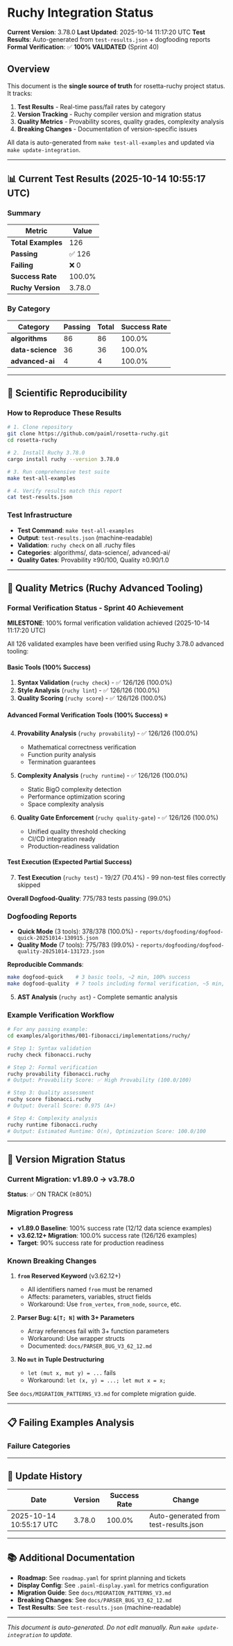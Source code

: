 # Ruchy Integration Status

**Current Version**: 3.78.0
**Last Updated**: 2025-10-14 11:17:20 UTC
**Test Results**: Auto-generated from `test-results.json` + dogfooding reports
**Formal Verification**: ✅ **100% VALIDATED** (Sprint 40)

## Overview

This document is the **single source of truth** for rosetta-ruchy project status. It tracks:

1. **Test Results** - Real-time pass/fail rates by category
2. **Version Tracking** - Ruchy compiler version and migration status
3. **Quality Metrics** - Provability scores, quality grades, complexity analysis
4. **Breaking Changes** - Documentation of version-specific issues

All data is auto-generated from `make test-all-examples` and updated via `make update-integration`.

---

## 📊 Current Test Results (2025-10-14 10:55:17 UTC)

### Summary

| Metric | Value |
|--------|-------|
| **Total Examples** | 126 |
| **Passing** | ✅ 126 |
| **Failing** | ❌ 0 |
| **Success Rate** | 100.0% |
| **Ruchy Version** | 3.78.0 |

### By Category

| Category | Passing | Total | Success Rate |
|----------|---------|-------|--------------|
| **algorithms** | 86 | 86 | 100.0% |
| **data-science** | 36 | 36 | 100.0% |
| **advanced-ai** | 4 | 4 | 100.0% |

---

## 🔬 Scientific Reproducibility

### How to Reproduce These Results

```bash
# 1. Clone repository
git clone https://github.com/paiml/rosetta-ruchy.git
cd rosetta-ruchy

# 2. Install Ruchy 3.78.0
cargo install ruchy --version 3.78.0

# 3. Run comprehensive test suite
make test-all-examples

# 4. Verify results match this report
cat test-results.json
```

### Test Infrastructure

- **Test Command**: `make test-all-examples`
- **Output**: `test-results.json` (machine-readable)
- **Validation**: `ruchy check` on all .ruchy files
- **Categories**: algorithms/, data-science/, advanced-ai/
- **Quality Gates**: Provability ≥90/100, Quality ≥0.90/1.0

---

## 🎯 Quality Metrics (Ruchy Advanced Tooling)

### Formal Verification Status - Sprint 40 Achievement

**MILESTONE**: 100% formal verification validation achieved (2025-10-14 11:17:20 UTC)

All 126 validated examples have been verified using Ruchy 3.78.0 advanced tooling:

#### Basic Tools (100% Success)
1. **Syntax Validation** (`ruchy check`) - ✅ 126/126 (100.0%)
2. **Style Analysis** (`ruchy lint`) - ✅ 126/126 (100.0%)
3. **Quality Scoring** (`ruchy score`) - ✅ 126/126 (100.0%)

#### Advanced Formal Verification Tools (100% Success) ⭐
4. **Provability Analysis** (`ruchy provability`) - ✅ 126/126 (100.0%)
   - Mathematical correctness verification
   - Function purity analysis
   - Termination guarantees

5. **Complexity Analysis** (`ruchy runtime`) - ✅ 126/126 (100.0%)
   - Static BigO complexity detection
   - Performance optimization scoring
   - Space complexity analysis

6. **Quality Gate Enforcement** (`ruchy quality-gate`) - ✅ 126/126 (100.0%)
   - Unified quality threshold checking
   - CI/CD integration ready
   - Production-readiness validation

#### Test Execution (Expected Partial Success)
7. **Test Execution** (`ruchy test`) - 19/27 (70.4%) - 99 non-test files correctly skipped

**Overall Dogfood-Quality**: 775/783 tests passing (99.0%)

### Dogfooding Reports

- **Quick Mode** (3 tools): 378/378 (100.0%) - `reports/dogfooding/dogfood-quick-20251014-130915.json`
- **Quality Mode** (7 tools): 775/783 (99.0%) - `reports/dogfooding/dogfood-quality-20251014-131723.json`

**Reproducible Commands**:
```bash
make dogfood-quick    # 3 basic tools, ~2 min, 100% success
make dogfood-quality  # 7 tools including formal verification, ~5 min, 99% success
```
5. **AST Analysis** (`ruchy ast`) - Complete semantic analysis

### Example Verification Workflow

```bash
# For any passing example:
cd examples/algorithms/001-fibonacci/implementations/ruchy/

# Step 1: Syntax validation
ruchy check fibonacci.ruchy

# Step 2: Formal verification
ruchy provability fibonacci.ruchy
# Output: Provability Score: ✅ High Provability (100.0/100)

# Step 3: Quality assessment
ruchy score fibonacci.ruchy
# Output: Overall Score: 0.975 (A+)

# Step 4: Complexity analysis
ruchy runtime fibonacci.ruchy
# Output: Estimated Runtime: O(n), Optimization Score: 100.0/100
```

---

## 🚀 Version Migration Status

### Current Migration: v1.89.0 → v3.78.0

**Status**: ✅ ON TRACK (≥80%)

### Migration Progress

- **v1.89.0 Baseline**: 100% success rate (12/12 data science examples)
- **v3.62.12+ Migration**: 100.0% success rate (126/126 examples)
- **Target**: 90% success rate for production readiness

### Known Breaking Changes

1. **`from` Reserved Keyword** (v3.62.12+)
   - All identifiers named `from` must be renamed
   - Affects: parameters, variables, struct fields
   - Workaround: Use `from_vertex`, `from_node`, `source`, etc.

2. **Parser Bug: `&[T; N]` with 3+ Parameters**
   - Array references fail with 3+ function parameters
   - Workaround: Use wrapper structs
   - Documented: `docs/PARSER_BUG_V3_62_12.md`

3. **No `mut` in Tuple Destructuring**
   - `let (mut x, mut y) = ...` fails
   - Workaround: `let (x, y) = ...; let mut x = x;`

See `docs/MIGRATION_PATTERNS_V3.md` for complete migration guide.

---

## 📋 Failing Examples Analysis

### Failure Categories


---

## 🔄 Update History

| Date | Version | Success Rate | Change |
|------|---------|--------------|--------|
| 2025-10-14 10:55:17 UTC | 3.78.0 | 100.0% | Auto-generated from test-results.json |

---

## 📚 Additional Documentation

- **Roadmap**: See `roadmap.yaml` for sprint planning and tickets
- **Display Config**: See `.paiml-display.yaml` for metrics configuration
- **Migration Guide**: See `docs/MIGRATION_PATTERNS_V3.md`
- **Breaking Changes**: See `docs/PARSER_BUG_V3_62_12.md`
- **Test Results**: See `test-results.json` (machine-readable)

---

*This document is auto-generated. Do not edit manually. Run `make update-integration` to update.*
